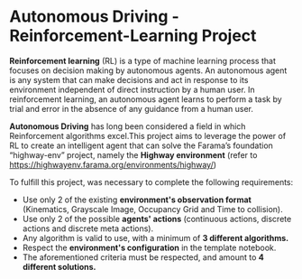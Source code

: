 # Autonomous Driving - Reinforcement-Learning Project

**Reinforcement learning** (RL) is a type of machine learning process that focuses on decision making by autonomous agents. An autonomous agent is any system that can make decisions and act in response to its environment independent of direct instruction by a human user. In reinforcement learning, an autonomous agent learns to perform a task by trial and error in the absence of any guidance from a human user.

**Autonomous Driving** has long been considered a field in which Reinforcement algorithms excel.This project aims to leverage the power of RL to create an intelligent agent that can solve the Farama’s foundation “highway-env” project, namely the **Highway environment** (refer to https://highwayenv.farama.org/environments/highway/)

To fulfill this project, was necessary to complete the following requirements:

- Use only 2 of the existing **environment's observation format** (Kinematics, Grayscale Image, Occupancy Grid and Time to collision).
- Use only 2 of the possible **agents' actions** (continuous actions, discrete actions and discrete meta actions).
- Any algorithm is valid to use, with a minimum of **3 different algorithms.**
- Respect the **environment's configuration** in the template notebook.
- The aforementioned criteria must be respected, and amount to **4 different solutions.**

